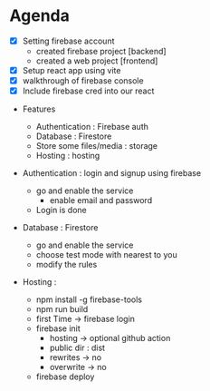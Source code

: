# Agenda

-  [x] Setting firebase account
   -  created firebase project [backend]
   -  created a web project [frontend]
-  [x] Setup react app using vite
-  [x] walkthrough of firebase console
-  [x] Include firebase cred into our react
-  Features

   -  Authentication : Firebase auth
   -  Database : Firestore
   -  Store some files/media : storage
   -  Hosting : hosting

-  Authentication : login and signup using firebase
   -  go and enable the service
      -  enable email and password
   -  Login is done
-  Database : Firestore
   -  go and enable the service
   -  choose test mode with nearest to you
   -  modify the rules
-  Hosting :
   -  npm install -g firebase-tools
   -  npm run build
   -  first Time -> firebase login
   -  firebase init
      -  hosting -> optional github action
      -  public dir : dist
      -  rewrites -> no
      -  overwrite -> no
   - firebase deploy
